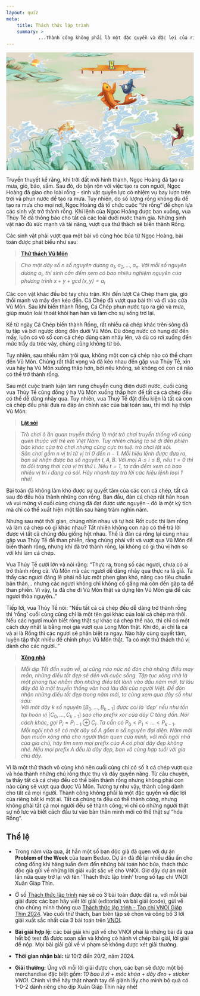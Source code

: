 ```yaml
---
layout: quiz
meta:
    title: Thách thức lập trình
    summary: > 
            ...Thành công không phải là một đặc quyền và đặc lợi của riêng bất kì một ai. Tất cả chúng ta đều có thể thành công, nhưng không phải tất cả mọi người đều sẽ thành công, vì chỉ có những người thật sự nỗ lực và biết cách đầu tư vào bản thân mình mới có thể thật sự “hóa Rồng”...
---
```


![](../assets/do-vui/image1.jpg)

Truyền thuyết kể rằng, khi trời đất mới hình thành, Ngọc Hoàng đã tạo ra mưa, gió, bão, sấm. Sau đó, do bận rộn với việc tạo ra con người, Ngọc Hoàng đã giao cho loài rồng - sinh vật quyền lực có nhiệm vụ bay lượn trên trời và phun nước để tạo ra mưa. Tuy nhiên, do số lượng rồng không đủ để tạo ra mưa cho mọi nơi, Ngọc Hoàng đã tổ chức cuộc “thi rồng” để chọn lựa các sinh vật trở thành rồng. Khi lệnh của Ngọc Hoàng được ban xuống, vua Thủy Tề đã thông báo cho tất cả các loài dưới nước tham gia. Những sinh vật nào đủ sức mạnh và tài năng, vượt qua thử thách sẽ biến thành Rồng. 

Các sinh vật phải vượt qua một bài vô cùng hóc búa từ Ngọc Hoàng, bài toán được phát biểu như sau:

>**[Thử thách Vũ Môn](https://oj.vnoi.info/problem/dovui_2024_a)**

>*Cho một dãy số n số nguyên dương $a_1, a_2,\ldots, a_n$. Với mỗi số nguyên dương $a_i$, thí sinh cần đếm xem có bao nhiêu nghiệm nguyên của phương trình $x + y + \gcd(x, y) = a_i$*

Các con vật khác đều bó tay chịu trận. Khi đến lượt Cá Chép tham gia, gió thổi mạnh và mây đen kéo đến. Cá Chép đã vượt qua bài thi và đi vào cửa Vũ Môn. Sau khi biến thành Rồng, Cá Chép phun nước tạo ra gió và mưa, giúp muôn loài thoát khỏi hạn hán và làm cho sự sống trở lại.

Kể từ ngày Cá Chép biến thành Rồng, rất nhiều cá chép khác trên sông đã tụ tập và bơi ngược dòng đến dưới Vũ Môn. Dù dòng nước có hung dữ đến mấy, luôn có vô số con cá chép dũng cảm nhảy lên, và dù có rơi xuống đến mức trầy da tróc vảy, chúng cũng không từ bỏ.

Tuy nhiên, sau nhiều năm trôi qua, không một con cá chép nào có thể chạm đến Vũ Môn. Chúng rất thất vọng và đã kéo nhau đến gặp vua Thủy Tề, xin vua hãy hạ Vũ Môn xuống thấp hơn, bởi nếu không, sẽ không có con cá nào có thể trở thành rồng.

Sau một cuộc tranh luận làm rung chuyển cung điện dưới nước, cuối cùng vua Thủy Tề cũng đồng ý hạ Vũ Môn xuống thấp hơn để tất cả cá chép đều có thể dễ dàng nhảy qua. Tuy nhiên, vua Thuỷ Tề đặt điều kiện là tất cả con cá chép đều phải đưa ra đáp án chính xác của bài toán sau, thì mới hạ thấp Vũ Môn:

>**[Lật sỏi](https://oj.vnoi.info/problem/dovui_2024_b)**

>*Trò chơi ô ăn quan truyền thống là một trò chơi truyền thống vô cùng quen thuộc với trẻ em Việt Nam. Tuy nhiên chúng ta sẽ đi đến phiên bản khác của trò chơi nhưng cũng cực trí tuệ: trò chơi lật sỏi.*
\
>*Sân chơi gồm $n$ vị trí từ vị trí $0$ đến $n - 1$. Mỗi hiệu lệnh được đưa ra, bạn sẽ nhận được ba số nguyên $t, A, B$. Với mọi $A \leq i \leq B$, nếu $t = 0$ thì ta đổi trạng thái của vị trí thứ $i$. Nếu $t = 1$, ta cần đếm xem có bao nhiêu vị trí $i$ đang có sỏi. Hãy nhanh tay trả lời các hiệu lệnh loại $1$  nhé!*


Bài toán đã không làm khó được sự quyết tâm của các con cá chép, tất cả sau đó đều hóa thành những con rồng. Ban đầu, đàn cá chép rất hân hoan và vui mừng vì cuối cùng chúng đã đạt được ước nguyện - đó là một kỳ tích mà chỉ có thể xuất hiện một lần sau hàng trăm nghìn năm.

Nhưng sau một thời gian, chúng nhìn nhau và tự hỏi: Rốt cuộc thì làm rồng và làm cá chép có gì khác nhau? Tất nhiên không con nào có thể trả lời được vì tất cả chúng đều giống hệt nhau. Thế là đàn cá rồng lại cùng nhau gặp vua Thủy Tề để than phiền, rằng chúng phải vất vả vượt qua Vũ Môn để biến thành rồng, nhưng khi đã trở thành rồng, lại không có gì thú vị hơn so với khi làm cá chép.

Vua Thủy Tề cười lớn và nói rằng: “Thực ra, trong số các ngươi, chưa có ai trở thành rồng cả. Vũ Môn mà các ngươi dễ dàng nhảy qua thực ra là giả. Ta thấy các ngươi đáng lẽ phải nỗ lực một phen gian khó, nâng cao tiêu chuẩn bản thân… nhưng các ngươi không chỉ không cố gắng mà còn đến gặp ta để than phiền. Vì vậy, ta đã che đi Vũ Môn thật và dựng lên Vũ Môn giả để các ngươi thỏa nguyện..”

Tiếp lời, vua Thủy Tề nói: “Nếu tất cả cá chép đều dễ dàng trở thành rồng thì ‘rồng’ cuối cùng cũng chỉ là một tên gọi khác của loài cá chép mà thôi. Nếu các ngươi muốn biết rồng thật sự khác cá chép thế nào, thì chỉ có một cách duy nhất là bằng mọi giá vượt qua Long Môn thật. Khi đó, ai chỉ là cá và ai là Rồng thì các ngươi sẽ phân biệt ra ngay. Nào hãy cùng quyết tâm, luyện tập thật nhiều để chinh phục Vũ Môn thật. Ta có một thử thách thú vị dành cho các ngươi..”

>**[Xông nhà](https://oj.vnoi.info/problem/dovui_2024_c)**

>*Mỗi dịp Tết đến xuân về, ai cũng náo nức nô đón chờ những điều may mắn, những điều tốt đẹp sẽ đến với cuộc sống. Tập tục xông nhà là một phong tục nhằm đón những điều tốt lành vào đầu năm mới, từ lâu đây đã là một truyền thống văn hoá lâu đời của người Việt. Để đón nhận những điều tốt đẹp trong năm mới, ta cùng xem qua dãy số như sau:*
\
>*Với một dãy* $k$ *số nguyên* $[B_0, …, B_{k - 1}]$ *được coi là 'đẹp' nếu như tồn tại hoán vị* $[C_0, …, C_{k - 1}]$ *sao cho prefix xor của dãy* $C$ *tăng dần. Nói cách khác, gọi* $P_i = P_{i - 1} \oplus C_i$. *Ta cần có* $P_0 < P_1 < … < P_{k - 1}$.
\
>*Mỗi ngôi nhà sẽ có một dãy số $A$ gồm $n$ số nguyên đại diện. Năm mới bạn muốn xông nhà cho người thân quen của mình, với mỗi ngôi nhà của gia chủ, hãy tìm xem mọi prefix của $A$ có phải dãy đẹp không nhé. Nếu mọi prefix $A$ đều là dãy đẹp, bạn vô cùng hợp tuổi với gia chủ đấy.*


Vì là một thử thách vô cùng khó nên cuối cùng chỉ có số ít cá chép vượt qua và hóa thành những chú rồng thực thụ và đầy quyền năng. Từ câu chuyện, ta thấy tất cả cá chép đều có thể biến thành rồng nhưng không phải con nào cũng sẽ vượt qua được Vũ Môn. Tương tự như vậy, thành công dành cho tất cả mọi người. Thành công không phải là một đặc quyền và đặc lợi của riêng bất kì một ai. Tất cả chúng ta đều có thể thành công, nhưng không phải tất cả mọi người đều sẽ thành công, vì chỉ có những người thật sự nỗ lực và biết cách đầu tư vào bản thân mình mới có thể thật sự “hóa Rồng”.


 ## Thể lệ 

- Trong năm vừa qua, ắt hẳn một số bạn độc giả đã quen với dự án **Problem of the Week** của team Bedao. Dự án đã để lại nhiều dấu ấn cho cộng đồng khi hàng tuần đem đến những bài toán hóc búa, thách thức độc giả gửi về những lời giải xuất sắc về cho VNOI. Giờ đây dự án một lần nữa quay trở lại với tên 'Thách thức lập trình' trong số tạp chí VNOI Xuân Giáp Thìn. 

- Ở số  [Thách thức lập trình](https://oj.vnoi.info/contest/thachthuc_laptrinh_giapthin2024) này sẽ có 3 bài toán được đặt ra, với mỗi bài giải được các bạn hãy viết lời giải (editorial) và bài giải (code), gửi về cho chúng mình thông qua [Thách thức lập trình - Tạp chí VNOI Giáp Thìn 2024](https://forms.gle/tXfDemgzZFiHjR3k6). Vào cuối thử thách, ban biên tập sẽ chọn và công bố 3 lời giải xuất sắc nhất của 3 bài toán trên [VNOI](https://www.facebook.com/vnoi.wiki).

- **Bài giải hợp lệ:** các bài giải khi gửi về cho VNOI phải là những bài đã qua hết bộ test đã được soạn sẵn và không có hành vi chép bài giải, lời giải để nộp. Mọi bài giải gửi về vi phạm sẽ không được xét giải thưởng.

- **Thời gian nhận bài:** từ 10/2 đến 20/2, năm 2024.

- **Giải thưởng:** Ứng với mỗi lời giải được chọn, các bạn sẽ được một bộ merchandise đặc biệt gồm: *10 bao lì xì + móc khóa + dây đeo + sticker VNOI*. Chính vì thế hãy thật nhanh tay để giành lấy cho mình bộ quà có 1-0-2 dành riêng cho dịp Xuân Giáp Thìn này nhé! 
